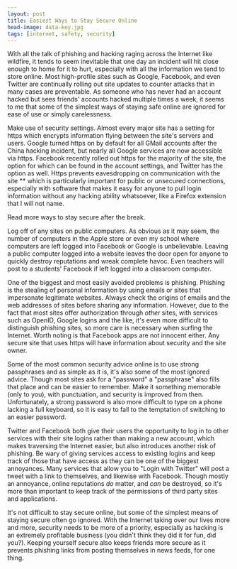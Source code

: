 ```yaml
---
layout: post
title: Easiest Ways to Stay Secure Online
head-image: data-key.jpg
tags: [internet, safety, security]
---
```


With all the talk of phishing and hacking raging across the Internet
like wildfire, it tends to seem inevitable that one day an incident will
hit close enough to home for it to hurt, especially with all the
information we tend to store online. Most high-profile sites such as
Google, Facebook, and even Twitter are continually rolling out site
updates to counter attacks that in many cases are preventable. As
someone who has never had an account hacked but sees friends' accounts
hacked multiple times a week, it seems to me that some of the simplest
ways of staying safe online are ignored for ease of use or simply
carelessness.

Make use of security settings. Almost every major site has a setting for
https which encrypts information flying between the site's servers and
users. Google turned https on by default for all GMail accounts after
the China hacking incident, but nearly all Google services are now
accessible via https. Facebook recently rolled out https for the
majority of the site, the option for which can be found in the account
settings, and Twitter has the option as well. Https prevents
eavesdropping on communication with the site ** which is particularly
important for public or unsecured connections, especially with software
that makes it easy for anyone to pull login information without any
hacking ability whatsoever, like a Firefox extension that I will not
name.

Read more ways to stay secure after the break.

Log off of any sites on public computers. As obvious as it may seem, the
number of computers in the Apple store or even my school where computers
are left logged into Facebook or Google is unbelievable. Leaving a
public computer logged into a website leaves the door open for anyone to
quickly destroy reputations and wreak complete havoc. Even teachers will
post to a students' Facebook if left logged into a classroom computer.

One of the biggest and most easily avoided problems is phishing.
Phishing is the stealing of personal information by using emails or
sites that impersonate legitimate websites. Always check the origins of
emails and the web addresses of sites before sharing any information.
However, due to the fact that most sites offer authorization through
*other* sites, with services such as OpenID, Google logins and the like,
it's even more difficult to distinguish phishing sites, so more care is
necessary when surfing the Internet. Worth noting is that Facebook apps
are not innocent either. Any secure site that uses https will have
information about security and the site owner.

Some of the most common security advice online is to use strong
passphrases and as simple as it is, it's also some of the most ignored
advice. Though most sites ask for a "password" a "passphrase" also fills
that place and can be easier to remember. Make it something memorable
(only to you), with punctuation, and security is improved from then.
Unfortunately, a strong password is also more difficult to type on a
phone lacking a full keyboard, so it is easy to fall to the temptation
of switching to an easier password.

Twitter and Facebook both give their users the opportunity to log in to
other services with their site logins rather than making a new account,
which makes traversing the Internet easier, but also introduces another
risk of phishing. Be wary of giving services access to existing logins
and keep track of those that have access as they can be one of the
biggest annoyances. Many services that allow you to "Login with Twitter"
will post a tweet with a link to themselves, and likewise with Facebook.
Though mostly an annoyance, online reputations *do* matter, and *can* be
destroyed, so it's more than important to keep track of the permissions
of third party sites and applications.

It's not difficult to stay secure online, but some of the simplest means
of staying secure often go ignored. With the Internet taking over our
lives more and more, security needs to be more of a priority, especially
as hacking is an extremely profitable business (you didn't think they
did it for fun, did you?). Keeping yourself secure also keeps friends
more secure as it prevents phishing links from posting themselves in
news feeds, for one thing.
